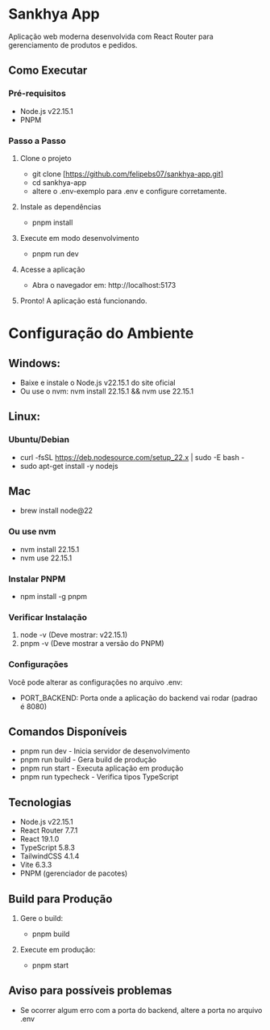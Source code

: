 # Sankhya App

Aplicação web moderna desenvolvida com React Router para gerenciamento de produtos e pedidos.

## Como Executar

### Pré-requisitos
- Node.js v22.15.1
- PNPM

### Passo a Passo

1. Clone o projeto
   - git clone [https://github.com/felipebs07/sankhya-app.git]
   - cd sankhya-app
   - altere o .env-exemplo para .env e configure corretamente.

2. Instale as dependências
   - pnpm install

3. Execute em modo desenvolvimento
   - pnpm run dev

4. Acesse a aplicação
    - Abra o navegador em: http://localhost:5173

5. Pronto! A aplicação está funcionando.


# Configuração do Ambiente
## Windows:
- Baixe e instale o Node.js v22.15.1 do site oficial
- Ou use o nvm: nvm install 22.15.1 && nvm use 22.15.1

## Linux:
### Ubuntu/Debian
- curl -fsSL https://deb.nodesource.com/setup_22.x | sudo -E bash -
- sudo apt-get install -y nodejs

## Mac
- brew install node@22

### Ou use nvm
- nvm install 22.15.1
- nvm use 22.15.1

### Instalar PNPM
- npm install -g pnpm

### Verificar Instalação
1. node -v  (Deve mostrar: v22.15.1)
2. pnpm -v  (Deve mostrar a versão do PNPM)

### Configurações
Você pode alterar as configurações no arquivo .env:
- PORT_BACKEND: Porta onde a aplicação do backend vai rodar (padrao é 8080)

## Comandos Disponíveis

- pnpm run dev        - Inicia servidor de desenvolvimento
- pnpm run build      - Gera build de produção
- pnpm run start      - Executa aplicação em produção
- pnpm run typecheck  - Verifica tipos TypeScript

## Tecnologias

- Node.js v22.15.1
- React Router 7.7.1
- React 19.1.0
- TypeScript 5.8.3
- TailwindCSS 4.1.4
- Vite 6.3.3
- PNPM (gerenciador de pacotes)

## Build para Produção

1. Gere o build:
   - pnpm build

2. Execute em produção:
   - pnpm start

## Aviso para possíveis problemas
- Se ocorrer algum erro com a porta do backend, altere a porta no arquivo .env